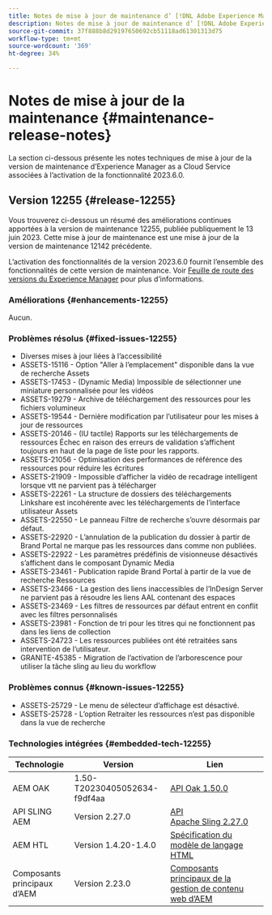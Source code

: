 ```yaml
---
title: Notes de mise à jour de maintenance d’ [!DNL Adobe Experience Manager]  as a Cloud Service associées à l’activation de la fonctionnalité 2023.6.0.
description: Notes de mise à jour de maintenance d’ [!DNL Adobe Experience Manager]  as a Cloud Service associées à l’activation de la fonctionnalité 2023.6.0.
source-git-commit: 37f888b8d29197650692cb51118ad61301313d75
workflow-type: tm+mt
source-wordcount: '369'
ht-degree: 34%

---
```


# Notes de mise à jour de la maintenance {#maintenance-release-notes}

La section ci-dessous présente les notes techniques de mise à jour de la version de maintenance d’Experience Manager as a Cloud Service associées à l’activation de la fonctionnalité 2023.6.0.

## Version 12255 {#release-12255}

Vous trouverez ci-dessous un résumé des améliorations continues apportées à la version de maintenance 12255, publiée publiquement le 13 juin 2023. Cette mise à jour de maintenance est une mise à jour de la version de maintenance 12142 précédente.

L’activation des fonctionnalités de la version 2023.6.0 fournit l’ensemble des fonctionnalités de cette version de maintenance. Voir [Feuille de route des versions du Experience Manager](https://experienceleague.adobe.com/docs/experience-manager-release-information/aem-release-updates/update-releases-roadmap.html?lang=fr) pour plus d’informations.

### Améliorations {#enhancements-12255}

Aucun.

### Problèmes résolus {#fixed-issues-12255}

- Diverses mises à jour liées à l’accessibilité
- ASSETS-15116 - Option &quot;Aller à l’emplacement&quot; disponible dans la vue de recherche Assets
- ASSETS-17453 - (Dynamic Media) Impossible de sélectionner une miniature personnalisée pour les vidéos
- ASSETS-19279 - Archive de téléchargement des ressources pour les fichiers volumineux
- ASSETS-19544 - Dernière modification par l’utilisateur pour les mises à jour de ressources
- ASSETS-20146 - (IU tactile) Rapports sur les téléchargements de ressources Échec en raison des erreurs de validation s’affichent toujours en haut de la page de liste pour les rapports.
- ASSETS-21056 - Optimisation des performances de référence des ressources pour réduire les écritures
- ASSETS-21909 - Impossible d’afficher la vidéo de recadrage intelligent lorsque vtt ne parvient pas à télécharger
- ASSETS-22261 - La structure de dossiers des téléchargements Linkshare est incohérente avec les téléchargements de l’interface utilisateur Assets
- ASSETS-22550 - Le panneau Filtre de recherche s’ouvre désormais par défaut.
- ASSETS-22920 - L’annulation de la publication du dossier à partir de Brand Portal ne marque pas les ressources dans comme non publiées.
- ASSETS-22922 - Les paramètres prédéfinis de visionneuse désactivés s’affichent dans le composant Dynamic Media
- ASSETS-23461 - Publication rapide Brand Portal à partir de la vue de recherche Ressources
- ASSETS-23466 - La gestion des liens inaccessibles de l’InDesign Server ne parvient pas à résoudre les liens AAL contenant des espaces
- ASSETS-23469 - Les filtres de ressources par défaut entrent en conflit avec les filtres personnalisés
- ASSETS-23981 - Fonction de tri pour les titres qui ne fonctionnent pas dans les liens de collection
- ASSETS-24723 - Les ressources publiées ont été retraitées sans intervention de l’utilisateur.
- GRANITE-45385 - Migration de l’activation de l’arborescence pour utiliser la tâche sling au lieu du workflow

### Problèmes connus {#known-issues-12255}

- ASSETS-25729 - Le menu de sélecteur d’affichage est désactivé.
- ASSETS-25728 - L’option Retraiter les ressources n’est pas disponible dans la vue de recherche

### Technologies intégrées {#embedded-tech-12255}

| Technologie | Version | Lien |
|---|---|---|
| AEM OAK | 1.50-T20230405052634-f9df4aa | [API Oak 1.50.0](https://www.javadoc.io/doc/org.apache.jackrabbit/oak-api/1.50.0/index.html) |
| API SLING AEM | Version 2.27.0 | [API Apache Sling 2.27.0](https://www.javadoc.io/doc/org.apache.sling/org.apache.sling.api/latest/index.html) |
| AEM HTL | Version 1.4.20-1.4.0 | [Spécification du modèle de langage HTML](https://github.com/adobe/htl-spec) |
| Composants principaux d’AEM | Version 2.23.0 | [Composants principaux de la gestion de contenu web d’AEM](https://github.com/adobe/aem-core-wcm-components) |
